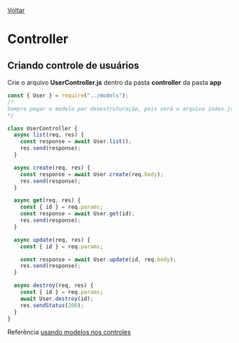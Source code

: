 [Voltar](/src/express/sequelize.md)

# Controller

## Criando controle de usuários

Crie o arquivo **UserController.js** dentro da pasta **controller** da pasta **app**

```js
const { User } = require("../models");
/*
Sempre pegar o modelo por desestruturação, pois será o arquivo index.js de dentro do modelo que irá retornar os modelos com as referências preenchidas, caso contrário, o modelo não irá funcionar.
*/

class UserController {
  async list(req, res) {
    const response = await User.list();
    res.send(response);
  }

  async create(req, res) {
    const response = await User.create(req.body);
    res.send(response);
  }

  async get(req, res) {
    const { id } = req.params;
    const response = await User.get(id);
    res.send(response);
  }

  async update(req, res) {
    const { id } = req.params;

    const response = await User.update(id, req.body);
    res.send(response);
  }

  async destroy(req, res) {
    const { id } = req.params;
    await User.destroy(id);
    res.sendStatus(200);
  }
}
```

Referência [usando modelos nos controles](http://docs.sequelizejs.com/manual/models-usage.html)
